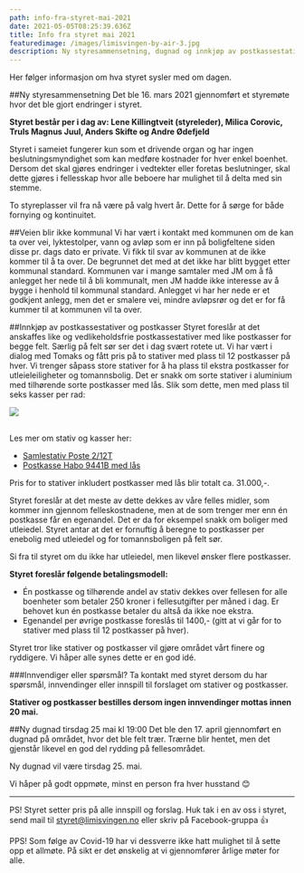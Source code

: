 ```yaml
---
path: info-fra-styret-mai-2021
date: 2021-05-05T08:25:39.636Z
title: Info fra styret mai 2021
featuredimage: /images/limisvingen-by-air-3.jpg
description: Ny styresammensetning, dugnad og innkjøp av postkassestativer
---
```

Her følger informasjon om hva styret sysler med om dagen.

##Ny styresammensetning
Det ble 16. mars 2021 gjennomført et styremøte hvor det ble gjort endringer i styret. 

**Styret består per i dag av: Lene Killingtveit (styreleder), Milica Corovic, Truls Magnus Juul, Anders Skifte og Andre Ødefjeld**

Styret i sameiet fungerer kun som et drivende organ og har ingen beslutningsmyndighet som kan medføre kostnader for hver enkel boenhet. Dersom det skal gjøres endringer i vedtekter eller foretas beslutninger, skal dette gjøres i fellesskap hvor alle beboere har mulighet til å delta med sin stemme. 

To styreplasser vil fra nå være på valg hvert år. Dette for å sørge for både fornying og kontinuitet.

##Veien blir ikke kommunal
Vi har vært i kontakt med kommunen om de kan ta over vei, lyktestolper, vann og avløp som er inn på boligfeltene siden disse pr. dags dato er private. Vi fikk til svar av kommunen at de ikke kommer til å ta over. De begrunnet det med at det ikke har blitt bygget etter kommunal standard. Kommunen var i mange samtaler med JM om å få anlegget her nede til å bli kommunalt, men JM hadde ikke interesse av å bygge i henhold til kommunal standard. Anlegget vi har her nede er et godkjent anlegg, men det er smalere vei, mindre avløpsrør og det er for få kummer til at kommunen vil ta over.

##Innkjøp av postkassestativer og postkasser
Styret foreslår at det anskaffes like og vedlikeholdsfrie postkassestativer med like postkasser for begge felt. Særlig på felt sør ser det i dag svært rotete ut. Vi har vært i dialog med Tomaks og fått pris på to stativer med plass til 12 postkasser på hver. Vi trenger såpass store stativer for å ha plass til ekstra postkasser for utleieleiligheter og tomannsbolig. Det er snakk om sorte stativer i aluminium med tilhørende sorte postkasser med lås. Slik som dette, men med plass til seks kasser per rad:

<img src="/images/postkassestativ.png" style="max-width:320px; height: auto; margin-bottom:1rem;"/>

Les mer om stativ og kasser her:
- [Samlestativ Poste 2/12T](https://tomaks.no/nettbutikk.html#!/products/poste-2-12t-postkassestativ-med-tak-for-12-postkasser-p%C3%A5-2-raderlakkert-rustfritt)
- [Postkasse Habo 9441B med lås](https://habo.com/no/sortiment/postkasser-og-skilt/postkasser/postkasse-med-las/postkasse-15190) 

Pris for to stativer inkludert postkasser med lås blir totalt ca. 31.000,-.

Styret foreslår at det meste av dette dekkes av våre felles midler, som kommer inn gjennom felleskostnadene, men at de som trenger mer enn én postkasse får en egenandel. Det er da for eksempel snakk om boliger med utleiedel. Styret antar at det er fornuftig å beregne to postkasser per enebolig med utleiedel og for tomannsboligen på felt sør. 

Si fra til styret om du ikke har utleiedel, men likevel ønsker flere postkasser.

**Styret foreslår følgende betalingsmodell:**
- Én postkasse og tilhørende andel av stativ dekkes over fellesen for alle boenheter som betaler 250 kroner i fellesutgifter per måned i dag. Er behovet kun én postkasse betaler du altså da ikke noe ekstra.
- Egenandel per øvrige postkasse foreslås til 1400,- (gitt at vi går for to stativer med plass til 12 postkasser på hver).

Styret tror like stativer og postkasser vil gjøre området vårt finere og ryddigere. Vi håper alle synes dette er en god idé.

###Innvendiger eller spørsmål?
Ta kontakt med styret dersom du har spørsmål, innvendinger eller innspill til forslaget om stativer og postkasser.

**Stativer og postkasser bestilles dersom ingen innvendinger mottas innen 20 mai.**

##Ny dugnad tirsdag 25 mai kl 19:00
Det ble den 17. april gjennomført en dugnad på området, hvor det ble felt trær. Trærne blir hentet, men det gjenstår likevel en god del rydding på fellesområdet.  

Ny dugnad vil være tirsdag 25. mai. 

Vi håper på godt oppmøte, minst en person fra hver husstand 😊

---

PS! Styret setter pris på alle innspill og forslag. Huk tak i en av oss i styret, send mail til styret@limisvingen.no eller skriv på Facebook-gruppa 👍 

PPS! Som følge av Covid-19 har vi dessverre ikke hatt mulighet til å sette opp et allmøte. På sikt er det ønskelig at vi gjennomfører årlige møter for alle.



